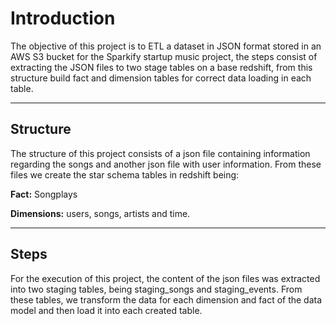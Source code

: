 <h1><b>Introduction</b></h1>
<p>
    The objective of this project is to ETL a dataset in JSON format stored in an AWS S3 bucket for the Sparkify startup music project, the steps consist of extracting the JSON files to two stage tables on a base redshift, from this structure build fact and dimension tables for correct data loading in each table.
    </p>
<hr></hr>

<h2><b>Structure</b></h2>

The structure of this project consists of a json file containing information regarding the songs and another json file with user information.
From these files we create the star schema tables in redshift being:

<b>Fact:</b> Songplays

<b>Dimensions:</b> users, songs, artists and time.

<hr></hr>


<h2><b>Steps</b></h2>

For the execution of this project, the content of the json files was extracted into two staging tables, being staging_songs and staging_events.
From these tables, we transform the data for each dimension and fact of the data model and then load it into each created table.
